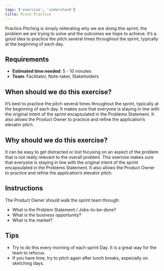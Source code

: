 ```yaml
---
tags: ['exercise', 'understand']
title: Pitch Practice
---
```


Practice Pitching is simply reiterating why we are doing this sprint, the
problem we are trying to solve and the outcomes we hope to achieve. It’s a good
idea to practice the pitch several times throughout the sprint, typically at
the beginning of each day.

## Requirements
- **Estimated time needed**: 5 - 10 minutes
- **Team**: Facilitator, Note-taker, Stakeholders

## When should we do this exercise?

It’s best to practice the pitch several times throughout the sprint, typically
at the beginning of each day. It makes sure that everyone is staying in line
with the original intent of the sprint encapsulated in the Problems Statement.
It also allows the Product Owner to practice and refine the application’s
elevator pitch.

## Why should we do this exercise?

It can be easy to get distracted or lost focusing on an aspect of the problem
that is not really relevant to the overall problem. This exercise makes sure
that everyone is staying in line with the original intent of the sprint
encapsulated in the Problems Statement. It also allows the Product Owner to
practice and refine the application’s elevator pitch.

## Instructions

The Product Owner should walk the sprint team through:

- What is the Problem Statement / Jobs-to-be-done?
- What is the business opportunity?
- What is the market?

## Tips

- Try to do this every morning of each sprint Day. It is a great way for the team to refocus.
- If you have time, try to pitch again after lunch breaks, especially on sketching days.

